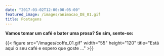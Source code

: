 ```yaml
---
date: "2017-03-02T12:00:00-05:00"
featured_image: /images/animacao_DE_01.gif
title: Postagens
---
```


**Vamos tomar um café e bater uma prosa? Se sim, sente-se:**

{{< figure src="/images/coffe_01.gif" width="55" height="120" title="Está aqui o seu café e espero que goste ..." >}}


